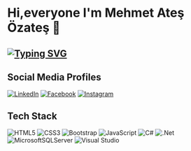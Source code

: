 
# Hi,everyone I'm Mehmet Ateş Özateş 👋 
## [![Typing SVG](https://readme-typing-svg.herokuapp.com?lines=Frontend+Developer)](https://git.io/typing-svg)

## Social Media Profiles
[![LinkedIn](https://img.shields.io/badge/LinkedIn-%230077B5.svg?logo=linkedin&logoColor=white)](https://linkedin.com/in/mehmet-ateş-özateş-bb8108110/)
[![Facebook](https://img.shields.io/badge/Facebook-%230077B5.svg?logo=facebook&logoColor=white)](https://www.facebook.com/m.ates.ozates)
[![Instagram](https://img.shields.io/badge/Instagram-%230077B5.svg?logo=instagram&logoColor=white)](https://www.instagram.com/mehmet.ates.ozates)


## Tech Stack
![HTML5](https://img.shields.io/badge/html5-%23E34F26.svg?style=for-the-badge&logo=html5&logoColor=white)
![CSS3](https://img.shields.io/badge/css3-%231572B6.svg?style=for-the-badge&logo=css3&logoColor=white) 
![Bootstrap](https://img.shields.io/badge/bootstrap-%23563D7C.svg?style=for-the-badge&logo=bootstrap&logoColor=white) 
![JavaScript](https://img.shields.io/badge/javascript-%23323330.svg?style=for-the-badge&logo=javascript&logoColor=%23F7DF1E)
![C#](https://img.shields.io/badge/c%23-%23239120.svg?style=for-the-badge&logo=c-sharp&logoColor=white) 
![.Net](https://img.shields.io/badge/.NET-5C2D91?style=for-the-badge&logo=.net&logoColor=white)
![MicrosoftSQLServer](https://img.shields.io/badge/Microsoft%20SQL%20Server-CC2927?style=for-the-badge&logo=microsoft%20sql%20server&logoColor=white)
![Visual Studio](https://img.shields.io/badge/visualstudio-5C2D91?style=for-the-badge&logo=visualstudio&logoColor=white)




